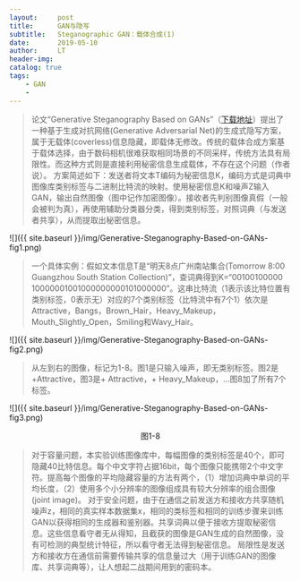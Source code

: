 ```yaml
---
layout:     post
title:      GAN与隐写
subtitle:   Steganographic GAN：载体合成(1)
date:       2019-05-10
author:     LT
header-img: 
catalog: true
tags:
    - GAN
    - 
---
```




>论文“Generative Steganography Based on GANs”（[下载地址](https://doi.org/10.1007/978-3-030-00021-9_48)）提出了一种基于生成对抗网络(Generative Adversarial Net)的生成式隐写方案，属于无载体(coverless)信息隐藏，即载体无修改。传统的载体合成方案基于载体选择，由于数码相机很难获取相同场景的不同采样，传统方法具有局限性。而这种方式则是直接利用秘密信息生成载体，不存在这个问题（作者说）。
>方案简述如下：发送者将文本T编码为秘密信息K，编码方式是词典中图像库类别标签与二进制比特流的映射。使用秘密信息K和噪声Z输入GAN，输出自然图像（图中记作加密图像）。接收者先判别图像真假（一般会被判为真），再使用辅助分类器分类，得到类别标签，对照词典（与发送者共享），从而提取出秘密信息。

![]({{ site.baseurl }}/img/Generative-Steganography-Based-on-GANs-fig1.png)

>一个具体实例：假如文本信息T是“明天8点广州南站集合(Tomorrow 8:00 Guangzhou South Station Collection)”，查词典得到K=“00100100000 10000001001000000000101000000”。这串比特流（1表示该比特位置有类别标签，0表示无）对应的7个类别标签（比特流中有7个1）依次是Attractive，Bangs，Brown_Hair，Heavy_Makeup，Mouth_Slightly_Open，Smiling和Wavy_Hair。

![]({{ site.baseurl }}/img/Generative-Steganography-Based-on-GANs-fig2.png)

>从左到右的图像，标记为1-8。图1是只输入噪声，即无类别标签。图2是+Attractive，图3是+ Attractive，+ Heavy_Makeup，…图8加了所有7个标签。

![]({{ site.baseurl }}/img/Generative-Steganography-Based-on-GANs-fig3.png)
<center>图1-8</center>

>对于容量问题，本实验训练图像库中，每幅图像的类别标签是40个，即可隐藏40比特信息。每个中文字符占据16bit，每个图像只能携带2个中文字符。提高每个图像的平均隐藏容量的方法有两个，（1）增加词典中单词的平均长度，（2）使用多个小分辨率的图像组成具有较大分辨率的组合图像(joint image)。
>对于安全问题，由于在通信之前发送方和接收方共享随机噪声z，相同的真实样本数据集x，相同的类标签和相同的训练步骤来训练GAN以获得相同的生成器和鉴别器。共享词典以便于接收方提取秘密信息。这些信息看守者无从得知，且截获的图像是GAN生成的自然图像，没有可检测的典型统计特征，所以看守者无法得到秘密信息。
局限性是发送方和接收方在通信前需要传输共享的信息量过大（用于训练GAN的图像库、共享词典等），让人想起二战期间用到的密码本。


